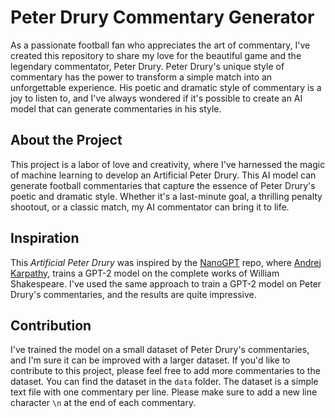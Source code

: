 # Peter Drury Commentary Generator

As a passionate football fan who appreciates the art of commentary, I've created this repository to share my love for the beautiful game and the legendary commentator, Peter Drury. Peter Drury's unique style of commentary has the power to transform a simple match into an unforgettable experience. His poetic and dramatic style of commentary is a joy to listen to, and I've always wondered if it's possible to create an AI model that can generate commentaries in his style.

## About the Project

This project is a labor of love and creativity, where I've harnessed the magic of machine learning to develop an Artificial Peter Drury. This AI model can generate football commentaries that capture the essence of Peter Drury's poetic and dramatic style. Whether it's a last-minute goal, a thrilling penalty shootout, or a classic match, my AI commentator can bring it to life.

## Inspiration

This _Artificial Peter Drury_ was inspired by the [NanoGPT](https://github.com/karpathy/nanoGPT) repo, where [Andrej Karpathy](https://karpathy.ai), trains a GPT-2 model on the complete works of William Shakespeare. I've used the same approach to train a GPT-2 model on Peter Drury's commentaries, and the results are quite impressive.

## Contribution

I've trained the model on a small dataset of Peter Drury's commentaries, and I'm sure it can be improved with a larger dataset. If you'd like to contribute to this project, please feel free to add more commentaries to the dataset. You can find the dataset in the `data` folder. The dataset is a simple text file with one commentary per line. Please make sure to add a new line character `\n` at the end of each commentary.
